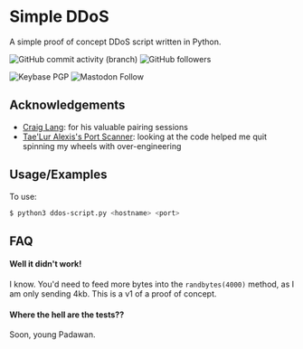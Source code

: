 
# Simple DDoS

A simple proof of concept DDoS script written in Python.



![GitHub commit activity (branch)](https://img.shields.io/github/commit-activity/w/twhite96/ddos-script?style=for-the-badge&labelColor=%23000&color=%23fff)
![GitHub followers](https://img.shields.io/github/followers/twhite96?style=for-the-badge&labelColor=%23000&color=%23fff)

![Keybase PGP](https://img.shields.io/keybase/pgp/tiffanyrwhite?style=for-the-badge&labelColor=%23000&color=%2344ad42)
![Mastodon Follow](https://img.shields.io/mastodon/follow/110494047736700791?domain=https%3A%2F%2Finfosec.exchange&style=for-the-badge&labelColor=%23000&color=%2344ad42)






## Acknowledgements

- [Craig Lang](https://www.linkedin.com/in/craiglang42/): for his valuable pairing sessions
- [Tae'Lur Alexis's Port Scanner](https://github.com/cyberbarbie/cute-little-port-scanner): looking at the code helped me quit spinning my wheels with over-engineering


## Usage/Examples

To use:

```sh
$ python3 ddos-script.py <hostname> <port>
```


## FAQ

#### Well it didn't work!

I know. You'd need to feed more bytes into the `randbytes(4000)` method, as I am only sending 4kb. This is a v1 of a proof of concept.

#### Where the hell are the tests??

Soon, young Padawan.

